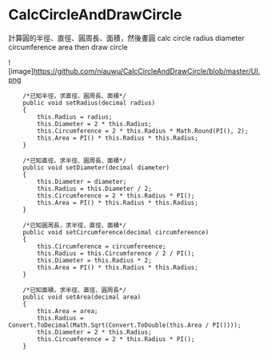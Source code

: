 # CalcCircleAndDrawCircle
計算圓的半徑、直徑、圓周長、面積，然後畫圓 calc circle radius diameter circumference area then draw circle

![image]https://github.com/niauwu/CalcCircleAndDrawCircle/blob/master/UI.png

        /*已知半徑，求直徑、圓周長、面積*/
        public void setRadius(decimal radius)
        {
            this.Radius = radius;
            this.Diameter = 2 * this.Radius;
            this.Circumference = 2 * this.Radius * Math.Round(PI(), 2);
            this.Area = PI() * this.Radius * this.Radius;
        }

        /*已知直徑，求半徑、圓周長、面積*/
        public void setDiameter(decimal diameter)
        {
            this.Diameter = diameter;
            this.Radius = this.Diameter / 2;
            this.Circumference = 2 * this.Radius * PI();
            this.Area = PI() * this.Radius * this.Radius;
        }

        /*已知圓周長，求半徑、直徑、面積*/
        public void setCircumference(decimal circumfereence)
        {
            this.Circumference = circumfereence;
            this.Radius = this.Circumference / 2 / PI();
            this.Diameter = this.Radius * 2;
            this.Area = PI() * this.Radius * this.Radius;
        }

        /*已知面積，求半徑、直徑、圓周長*/
        public void setArea(decimal area)
        {
            this.Area = area;
            this.Radius = Convert.ToDecimal(Math.Sqrt(Convert.ToDouble(this.Area / PI())));
            this.Diameter = 2 * this.Radius;
            this.Circumference = 2 * this.Radius * PI();
        }
